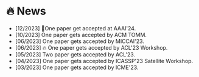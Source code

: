 # 🔥 News

- [12/2023] 🎉One paper get accepted at AAAI'24.
- [10/2023] One paper gets accepted by ACM TOMM.
- [06/2023] One paper gets accepted by MICCAI'23.
- [06/2023] 🔥 One paper gets accepted by ACL'23 Workshop.
- [05/2023] Two paper gets accepted by ACL'23.
- [04/2023] One paper gets accepted by ICASSP'23 Satellite Workshop.
- [03/2023] One paper gets accepted by ICME'23.


